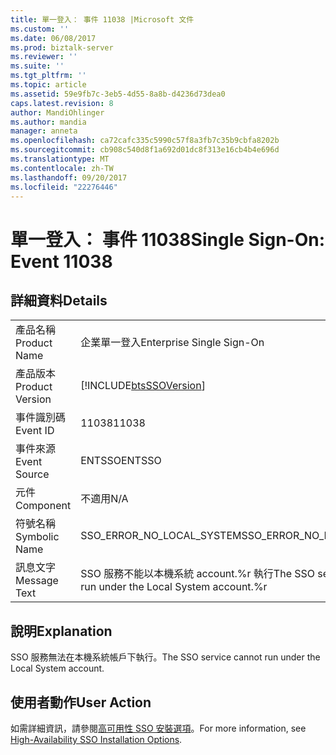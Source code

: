 ```yaml
---
title: 單一登入： 事件 11038 |Microsoft 文件
ms.custom: ''
ms.date: 06/08/2017
ms.prod: biztalk-server
ms.reviewer: ''
ms.suite: ''
ms.tgt_pltfrm: ''
ms.topic: article
ms.assetid: 59e9fb7c-3eb5-4d55-8a8b-d4236d73dea0
caps.latest.revision: 8
author: MandiOhlinger
ms.author: mandia
manager: anneta
ms.openlocfilehash: ca72cafc335c5990c57f8a3fb7c35b9cbfa8202b
ms.sourcegitcommit: cb908c540d8f1a692d01dc8f313e16cb4b4e696d
ms.translationtype: MT
ms.contentlocale: zh-TW
ms.lasthandoff: 09/20/2017
ms.locfileid: "22276446"
---
```

# <a name="single-sign-on-event-11038"></a><span data-ttu-id="674eb-102">單一登入： 事件 11038</span><span class="sxs-lookup"><span data-stu-id="674eb-102">Single Sign-On: Event 11038</span></span>
## <a name="details"></a><span data-ttu-id="674eb-103">詳細資料</span><span class="sxs-lookup"><span data-stu-id="674eb-103">Details</span></span>  
  
|||  
|-|-|  
|<span data-ttu-id="674eb-104">產品名稱</span><span class="sxs-lookup"><span data-stu-id="674eb-104">Product Name</span></span>|<span data-ttu-id="674eb-105">企業單一登入</span><span class="sxs-lookup"><span data-stu-id="674eb-105">Enterprise Single Sign-On</span></span>|  
|<span data-ttu-id="674eb-106">產品版本</span><span class="sxs-lookup"><span data-stu-id="674eb-106">Product Version</span></span>|[!INCLUDE[btsSSOVersion](../includes/btsssoversion-md.md)]|  
|<span data-ttu-id="674eb-107">事件識別碼</span><span class="sxs-lookup"><span data-stu-id="674eb-107">Event ID</span></span>|<span data-ttu-id="674eb-108">11038</span><span class="sxs-lookup"><span data-stu-id="674eb-108">11038</span></span>|  
|<span data-ttu-id="674eb-109">事件來源</span><span class="sxs-lookup"><span data-stu-id="674eb-109">Event Source</span></span>|<span data-ttu-id="674eb-110">ENTSSO</span><span class="sxs-lookup"><span data-stu-id="674eb-110">ENTSSO</span></span>|  
|<span data-ttu-id="674eb-111">元件</span><span class="sxs-lookup"><span data-stu-id="674eb-111">Component</span></span>|<span data-ttu-id="674eb-112">不適用</span><span class="sxs-lookup"><span data-stu-id="674eb-112">N/A</span></span>|  
|<span data-ttu-id="674eb-113">符號名稱</span><span class="sxs-lookup"><span data-stu-id="674eb-113">Symbolic Name</span></span>|<span data-ttu-id="674eb-114">SSO_ERROR_NO_LOCAL_SYSTEM</span><span class="sxs-lookup"><span data-stu-id="674eb-114">SSO_ERROR_NO_LOCAL_SYSTEM</span></span>|  
|<span data-ttu-id="674eb-115">訊息文字</span><span class="sxs-lookup"><span data-stu-id="674eb-115">Message Text</span></span>|<span data-ttu-id="674eb-116">SSO 服務不能以本機系統 account.%r 執行</span><span class="sxs-lookup"><span data-stu-id="674eb-116">The SSO service cannot run under the Local System account.%r</span></span>|  
  
## <a name="explanation"></a><span data-ttu-id="674eb-117">說明</span><span class="sxs-lookup"><span data-stu-id="674eb-117">Explanation</span></span>  
 <span data-ttu-id="674eb-118">SSO 服務無法在本機系統帳戶下執行。</span><span class="sxs-lookup"><span data-stu-id="674eb-118">The SSO service cannot run under the Local System account.</span></span>  
  
## <a name="user-action"></a><span data-ttu-id="674eb-119">使用者動作</span><span class="sxs-lookup"><span data-stu-id="674eb-119">User Action</span></span>  
 <span data-ttu-id="674eb-120">如需詳細資訊，請參閱[高可用性 SSO 安裝選項](../core/high-availability-sso-installation-options.md)。</span><span class="sxs-lookup"><span data-stu-id="674eb-120">For more information, see [High-Availability SSO Installation Options](../core/high-availability-sso-installation-options.md).</span></span>